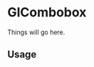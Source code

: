 # GlCombobox

Things will go here.

<!-- STORY -->

<!--
Briefly describe the component's purpose here.
This should correspond to the short description in Pajamas' website: https://design.gitlab.com/components/
-->

## Usage

<!-- Provide technical information on how to use the component, add code examples if relevant. -->

<!--
## Dos and don'ts

If relevant, describe how the component is expected to be used, and how it's not.
-->

<!--
## Browser compatibility

If the component requires any polyfill or fallback on certain browsers, describe those requirements
here.
-->

<!--
## Edge cases

If the component has some known limitations, describe them here.
-->

<!--
